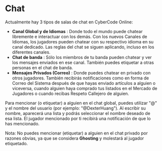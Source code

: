 # Chat

Actualmente hay 3 tipos de salas de chat en CyberCode Online: 
- **Canal Global y de Idiomas** : Donde todo el mundo puede chatear libremente e interactuar con los demás. Con los nuevos Canales de Idiomas, los jugadores pueden chatear con su respectivo idioma en su canal dedicado. Las reglas del chat se siguen aplicando, incluso en los diferentes canales. 
- **Chat de banda** : Sólo los miembros de tu banda pueden chatear y ver los mensajes enviados en ese canal. También puedes etiquetar a otras personas en el chat de banda.
- **Mensajes Privados (Correo)** : Donde puedes chatear en privado con otros jugadores. También recibirás notificaciones como en forma de Correo del Sistema después de que hayas enviado artículos a alguien o viceversa, cuando alguien haya comprado tus listados en el Mercado de Jugadores o cuando recibas Respeto Callejero de alguien.

Para mencionar (o etiquetar) a alguien en el chat global, puedes utilizar "@" y el nombre del usuario (por ejemplo: "@DexterHuang"). Al escribir su nombre, aparecerá una lista y podrás seleccionar el nombre deseado de esa lista. El jugador mencionado por ti recibirá una notificación de que lo has mencionado. 

Nota: No puedes mencionar (etiquetar) a alguien en el chat privado por razones obvias, ya que se considera **Ghosting** y molestará al jugador etiquetado.
